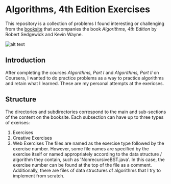 # Algorithms, 4th Edition Exercises

This repository is a collection of problems I found interesting or challenging from the [booksite](https://algs4.cs.princeton.edu/home/) that accompanies the book *Algorithms, 4th Edition* by Robert Sedgewick and Kevin Wayne. 

![alt text](https://algs4.cs.princeton.edu/cover.png "Algorithms, 4th Edition by Robert Sedgewick and Kevin Wayne")

## Introduction
After completing the courses *Algorithms, Part I* and *Algorithms, Part II* on Coursera, I wanted to do practice problems as a way to practice algorithms and retain what I learned. These are my personal attempts at the exericses.  

## Structure
The directories and subdirectories correspond to the main and sub-sections of the content on the booksite. 
Each subsection can have up to three types of exerises:
1. Exercises
2. Creative Exercises
3. Web Exercises
The files are named as the exercise type followed by the exercise number.
However, some file names are specified by the exercise itself or named appropriately according to the data structure / algorithm they contain, such as 'NonrecursiveBST.java'. In this case, the exercise number can be found at the top of the file as a comment.
Additionally, there are files of data structures of algorithms that I try to implement from scratch. 
